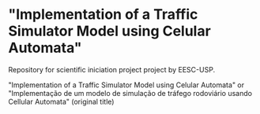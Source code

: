 # "Implementation of a Traffic Simulator Model using Celular Automata"
Repository for scientific iniciation project project by EESC-USP.

"Implementation of a Traffic Simulator Model using Celular Automata"
or
"Implementação de um modelo de simulação de tráfego rodoviário usando Cellular Automata" (original title)
